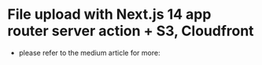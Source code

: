 # File upload with Next.js 14 app router server action + S3, Cloudfront

- please refer to the medium article for more:
